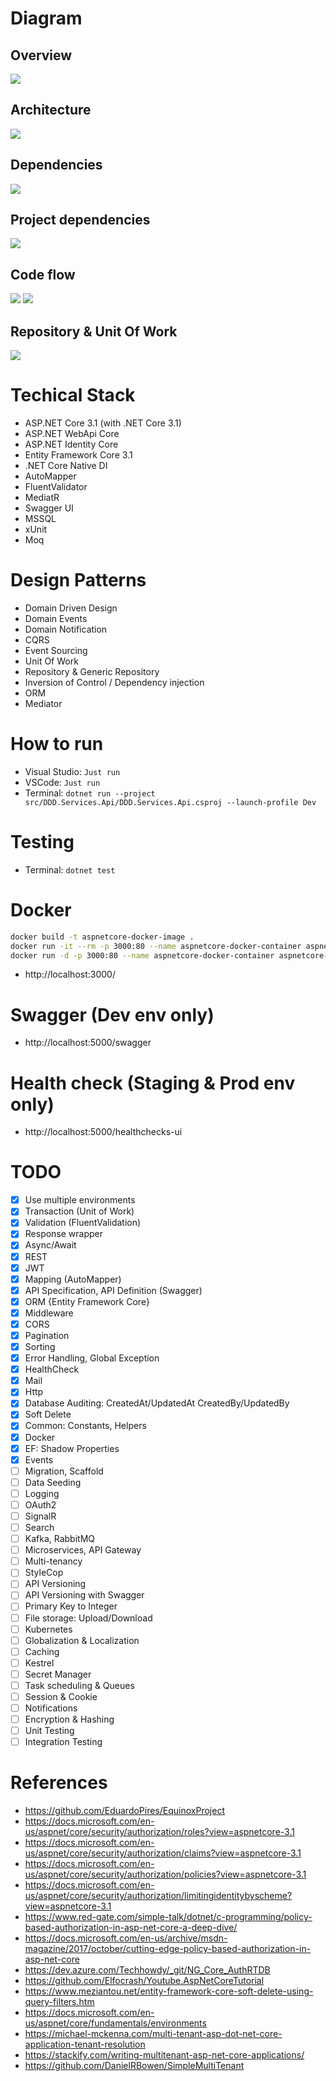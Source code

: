 # Diagram

## Overview
![](/docs/overview.png)

## Architecture
![](/docs/architecture.png)

## Dependencies
![](/docs/dependencies.jpg)

## Project dependencies
![](/docs/project-dependencies.jpg)

## Code flow
![](/docs/flowchart.png)
![](/docs/code-flow.jpg)

## Repository & Unit Of Work
![](/docs/custom-repo-versus-db-context.png)

# Techical Stack
- ASP.NET Core 3.1 (with .NET Core 3.1)
- ASP.NET WebApi Core
- ASP.NET Identity Core
- Entity Framework Core 3.1
- .NET Core Native DI
- AutoMapper
- FluentValidator
- MediatR
- Swagger UI
- MSSQL
- xUnit
- Moq

# Design Patterns
- Domain Driven Design
- Domain Events
- Domain Notification
- CQRS
- Event Sourcing
- Unit Of Work
- Repository & Generic Repository
- Inversion of Control / Dependency injection
- ORM
- Mediator

# How to run
- Visual Studio: `Just run`
- VSCode: `Just run`
- Terminal: `dotnet run --project src/DDD.Services.Api/DDD.Services.Api.csproj --launch-profile Dev`

# Testing
- Terminal: `dotnet test`

# Docker

```sh
docker build -t aspnetcore-docker-image .
docker run -it --rm -p 3000:80 --name aspnetcore-docker-container aspnetcore-docker-image
docker run -d -p 3000:80 --name aspnetcore-docker-container aspnetcore-docker-image
```

- http://localhost:3000/

# Swagger (Dev env only)
- http://localhost:5000/swagger

# Health check (Staging & Prod env only)
- http://localhost:5000/healthchecks-ui

# TODO
- [x] Use multiple environments
- [x] Transaction (Unit of Work)
- [x] Validation (FluentValidation)
- [x] Response wrapper
- [x] Async/Await
- [x] REST
- [x] JWT
- [x] Mapping (AutoMapper)
- [x] API Specification, API Definition (Swagger)
- [x] ORM {Entity Framework Core}
- [x] Middleware
- [x] CORS
- [x] Pagination
- [x] Sorting
- [x] Error Handling, Global Exception
- [x] HealthCheck
- [x] Mail
- [x] Http
- [x] Database Auditing: CreatedAt/UpdatedAt CreatedBy/UpdatedBy
- [x] Soft Delete
- [x] Common: Constants, Helpers
- [x] Docker
- [x] EF: Shadow Properties
- [x] Events
- [ ] Migration, Scaffold
- [ ] Data Seeding
- [ ] Logging
- [ ] OAuth2
- [ ] SignalR
- [ ] Search
- [ ] Kafka, RabbitMQ
- [ ] Microservices, API Gateway
- [ ] Multi-tenancy
- [ ] StyleCop
- [ ] API Versioning
- [ ] API Versioning with Swagger
- [ ] Primary Key to Integer
- [ ] File storage: Upload/Download
- [ ] Kubernetes
- [ ] Globalization & Localization
- [ ] Caching
- [ ] Kestrel
- [ ] Secret Manager
- [ ] Task scheduling & Queues
- [ ] Session & Cookie
- [ ] Notifications
- [ ] Encryption & Hashing
- [ ] Unit Testing
- [ ] Integration Testing

# References
- https://github.com/EduardoPires/EquinoxProject
- https://docs.microsoft.com/en-us/aspnet/core/security/authorization/roles?view=aspnetcore-3.1
- https://docs.microsoft.com/en-us/aspnet/core/security/authorization/claims?view=aspnetcore-3.1
- https://docs.microsoft.com/en-us/aspnet/core/security/authorization/policies?view=aspnetcore-3.1
- https://docs.microsoft.com/en-us/aspnet/core/security/authorization/limitingidentitybyscheme?view=aspnetcore-3.1
- https://www.red-gate.com/simple-talk/dotnet/c-programming/policy-based-authorization-in-asp-net-core-a-deep-dive/
- https://docs.microsoft.com/en-us/archive/msdn-magazine/2017/october/cutting-edge-policy-based-authorization-in-asp-net-core
- https://dev.azure.com/Techhowdy/_git/NG_Core_AuthRTDB
- https://github.com/Elfocrash/Youtube.AspNetCoreTutorial
- https://www.meziantou.net/entity-framework-core-soft-delete-using-query-filters.htm
- https://docs.microsoft.com/en-us/aspnet/core/fundamentals/environments
- https://michael-mckenna.com/multi-tenant-asp-dot-net-core-application-tenant-resolution
- https://stackify.com/writing-multitenant-asp-net-core-applications/
- https://github.com/DanielRBowen/SimpleMultiTenant
